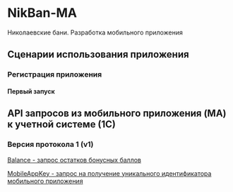 # NikBan-MA
Николаевские бани. Разработка мобильного приложения



## Сценарии использования приложения

### Регистрация приложения

#### Первый запуск



## API запросов из мобильного приложения (MA) к учетной системе (1С)

### Версия протокола 1 (v1)

[Balance - запрос остатков бонусных баллов](https://github.com/laptev-av/NikBan-MA/blob/master/Documents/MobileApp-API/v1/Balance.md)

[MobileAppKey - запрос на получение уникального идентификатора мобильного приложения](https://github.com/laptev-av/NikBan-MA/blob/master/Documents/MobileApp-API/v1/MobileAppKey.md)

